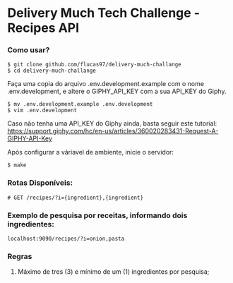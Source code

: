 # Delivery Much Tech Challenge - Recipes API

### Como usar?

```shell
$ git clone github.com/flucas97/delivery-much-challange
$ cd delivery-much-challange
```

Faça uma copia do arquivo .env.development.example com o nome .env.development, e altere o GIPHY_API_KEY com a sua API_KEY do Giphy.
```shell
$ mv .env.development.example .env.development
$ vim .env.development
```
Caso não tenha uma API_KEY do Giphy ainda, basta seguir este tutorial: https://support.giphy.com/hc/en-us/articles/360020283431-Request-A-GIPHY-API-Key

Após configurar a váriavel de ambiente, inicie o servidor:
```shell
$ make
```

### Rotas Disponíveis:
```
# GET /recipes/?i={ingredient},{ingredient}
```

### Exemplo de pesquisa por receitas, informando dois ingredientes:
```
localhost:9090/recipes/?i=onion,pasta
```

### Regras

1) Máximo de tres (3) e mínimo de um (1) ingredientes por pesquisa;
